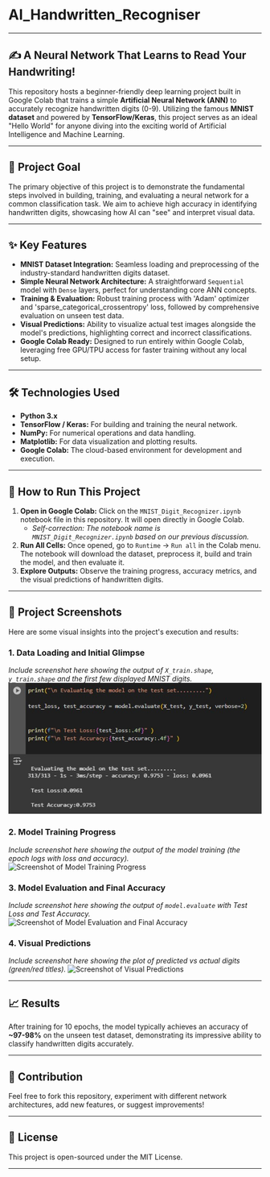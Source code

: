 # AI_Handwritten_Recogniser

---

## ✍️ A Neural Network That Learns to Read Your Handwriting!

This repository hosts a beginner-friendly deep learning project built in Google Colab that trains a simple **Artificial Neural Network (ANN)** to accurately recognize handwritten digits (0-9). Utilizing the famous **MNIST dataset** and powered by **TensorFlow/Keras**, this project serves as an ideal "Hello World" for anyone diving into the exciting world of Artificial Intelligence and Machine Learning.

---

## 🎯 Project Goal

The primary objective of this project is to demonstrate the fundamental steps involved in building, training, and evaluating a neural network for a common classification task. We aim to achieve high accuracy in identifying handwritten digits, showcasing how AI can "see" and interpret visual data.

---

## ✨ Key Features

* **MNIST Dataset Integration:** Seamless loading and preprocessing of the industry-standard handwritten digits dataset.
* **Simple Neural Network Architecture:** A straightforward `Sequential` model with `Dense` layers, perfect for understanding core ANN concepts.
* **Training & Evaluation:** Robust training process with 'Adam' optimizer and 'sparse_categorical_crossentropy' loss, followed by comprehensive evaluation on unseen test data.
* **Visual Predictions:** Ability to visualize actual test images alongside the model's predictions, highlighting correct and incorrect classifications.
* **Google Colab Ready:** Designed to run entirely within Google Colab, leveraging free GPU/TPU access for faster training without any local setup.

---

## 🛠️ Technologies Used

* **Python 3.x**
* **TensorFlow / Keras:** For building and training the neural network.
* **NumPy:** For numerical operations and data handling.
* **Matplotlib:** For data visualization and plotting results.
* **Google Colab:** The cloud-based environment for development and execution.

---

## 🚀 How to Run This Project

1.  **Open in Google Colab:** Click on the `MNIST_Digit_Recognizer.ipynb` notebook file in this repository. It will open directly in Google Colab.
    * *Self-correction: The notebook name is `MNIST_Digit_Recognizer.ipynb` based on our previous discussion.*
2.  **Run All Cells:** Once opened, go to `Runtime` -> `Run all` in the Colab menu. The notebook will download the dataset, preprocess it, build and train the model, and then evaluate it.
3.  **Explore Outputs:** Observe the training progress, accuracy metrics, and the visual predictions of handwritten digits.

---

## 📸 Project Screenshots

Here are some visual insights into the project's execution and results:

### 1. Data Loading and Initial Glimpse
*Include screenshot here showing the output of `X_train.shape`, `y_train.shape` and the first few displayed MNIST digits.*
![Screenshot of Data Loading and Initial Glimpse](evaluation.jpg)

### 2. Model Training Progress
*Include screenshot here showing the output of the model training (the epoch logs with loss and accuracy).*
![Screenshot of Model Training Progress](link-to-your-screenshot-2.png)

### 3. Model Evaluation and Final Accuracy
*Include screenshot here showing the output of `model.evaluate` with Test Loss and Test Accuracy.*
![Screenshot of Model Evaluation and Final Accuracy](link-to-your-screenshot-3.png)

### 4. Visual Predictions
*Include screenshot here showing the plot of predicted vs actual digits (green/red titles).*
![Screenshot of Visual Predictions](link-to-your-screenshot-4.png)

---

## 📈 Results

After training for 10 epochs, the model typically achieves an accuracy of **~97-98%** on the unseen test dataset, demonstrating its impressive ability to classify handwritten digits accurately.

---

## 🤝 Contribution

Feel free to fork this repository, experiment with different network architectures, add new features, or suggest improvements!

---

## 📜 License

This project is open-sourced under the MIT License.

---
